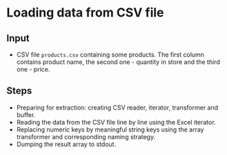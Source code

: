 # Loading data from CSV file

## Input

* CSV file `products.csv` containing some products. The first column contains
product name, the second one - quantity in store and the third one - price.

## Steps

* Preparing for extraction: creating CSV reader, iterator, transformer and buffer.
* Reading the data from the CSV file line by line using the Excel iterator.
* Replacing numeric keys by meaningful string keys using the array transformer 
and corresponding naming strategy.
* Dumping the result array to stdout.